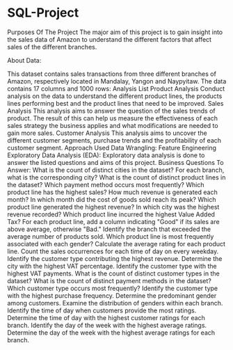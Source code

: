 # SQL-Project
Purposes Of The  Project
The major aim of this project is to gain insight into the sales data of Amazon to understand the different factors that affect sales of the different branches.

About Data:

This dataset contains sales transactions from three different branches of Amazon, respectively located in Mandalay, Yangon and Naypyitaw. The data contains 17 columns and 1000 rows:
Analysis List
Product Analysis
Conduct analysis on the data to understand the different product lines, the products lines performing best and the product lines that need to be improved.
Sales Analysis
This analysis aims to answer the question of the sales trends of product. The result of this can help us measure the effectiveness of each sales strategy the business applies and what modifications are needed to gain more sales.
Customer Analysis
This analysis aims to uncover the different customer segments, purchase trends and the profitability of each customer segment.
Approach Used
Data Wrangling:
Feature Engineering
Exploratory Data Analysis (EDA): Exploratory data analysis is done to answer the listed questions and aims of this project.
Business Questions To Answer:
What is the count of distinct cities in the dataset?
For each branch, what is the corresponding city?
What is the count of distinct product lines in the dataset?
Which payment method occurs most frequently?
Which product line has the highest sales?
How much revenue is generated each month?
In which month did the cost of goods sold reach its peak?
Which product line generated the highest revenue?
In which city was the highest revenue recorded?
Which product line incurred the highest Value Added Tax?
For each product line, add a column indicating "Good" if its sales are above average, otherwise "Bad."
Identify the branch that exceeded the average number of products sold.
Which product line is most frequently associated with each gender?
Calculate the average rating for each product line.
Count the sales occurrences for each time of day on every weekday.
Identify the customer type contributing the highest revenue.
Determine the city with the highest VAT percentage.
Identify the customer type with the highest VAT payments.
What is the count of distinct customer types in the dataset?
What is the count of distinct payment methods in the dataset?
Which customer type occurs most frequently?
Identify the customer type with the highest purchase frequency.
Determine the predominant gender among customers.
Examine the distribution of genders within each branch.
Identify the time of day when customers provide the most ratings.
Determine the time of day with the highest customer ratings for each branch.
Identify the day of the week with the highest average ratings.
Determine the day of the week with the highest average ratings for each branch.
